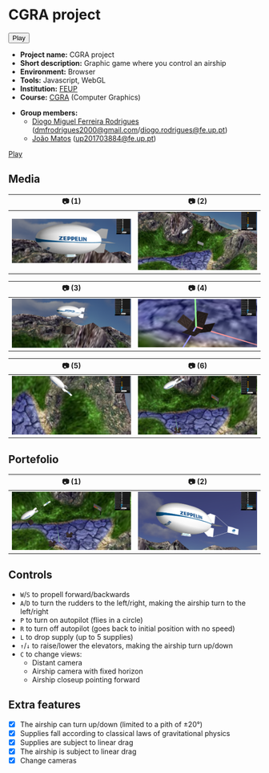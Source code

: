 # CGRA project

<button onclick="location.href = 'mechjm.github.io/trabalhoCGRA/proj/';">Play</button>

- **Project name:** CGRA project
- **Short description:** Graphic game where you control an airship
- **Environment:** Browser
- **Tools:** Javascript, WebGL
- **Institution:** [FEUP](https://sigarra.up.pt/feup/en/web_page.Inicial)
- **Course:** [CGRA](https://sigarra.up.pt/feup/en/UCURR_GERAL.FICHA_UC_VIEW?pv_ocorrencia_id=436438) (Computer Graphics)
<!-- - **Project grade:** ??/20.0 -->
- **Group members:**
    - [Diogo Miguel Ferreira Rodrigues](https://github.com/dmfrodrigues) ([dmfrodrigues2000@gmail.com](mailto:dmfrodrigues2000@gmail.com)/[diogo.rodrigues@fe.up.pt](mailto:diogo.rodrigues@fe.up.pt))
    - [João Matos](https://github.com/MechJM) ([up201703884@fe.up.pt](mailto:up201703884@fe.up.pt))

<a href="https://mechjm.github.io/trabalhoCGRA/proj/">Play</a>

## Media

| 📷 (1)                                                 | 📷 (2)                                                 |
|--------------------------------------------------------|--------------------------------------------------------|
| ![proj-t6g06-1.png](subs/screenshots/proj-t6g06-1.png) | ![proj-t6g06-2.png](subs/screenshots/proj-t6g06-2.png) |

| 📷 (3)                                                 | 📷 (4)                                                 |
|--------------------------------------------------------|--------------------------------------------------------|
| ![proj-t6g06-3.png](subs/screenshots/proj-t6g06-3.png) | ![proj-t6g06-4.png](subs/screenshots/proj-t6g06-4.png) |

| 📷 (5)                                                 | 📷 (6)                                                 |
|--------------------------------------------------------|--------------------------------------------------------|
| ![proj-t6g06-5.png](subs/screenshots/proj-t6g06-5.png) | ![proj-t6g06-6.png](subs/screenshots/proj-t6g06-6.png) |

## Portefolio

| 📷 (1)                                                                       | 📷 (2)                                                                       |
|------------------------------------------------------------------------------|------------------------------------------------------------------------------|
| ![portefolio/proj-t6g06-1.png](subs/screenshots/portefolio/proj-t6g06-1.png) | ![portefolio/proj-t6g06-2.png](subs/screenshots/portefolio/proj-t6g06-2.png) |

## Controls
- `W`/`S` to propell forward/backwards
- `A`/`D` to turn the rudders to the left/right, making the airship turn to the left/right
- `P` to turn on autopilot (flies in a circle)
- `R` to turn off autopilot (goes back to initial position with no speed)
- `L` to drop supply (up to 5 supplies)
- `↑`/`↓` to raise/lower the elevators, making the airship turn up/down
- `C` to change views:
    - Distant camera
    - Airship camera with fixed horizon
    - Airship closeup pointing forward

## Extra features
- [x] The airship can turn up/down (limited to a pith of ±20°)
- [x] Supplies fall according to classical laws of gravitational physics
- [x] Supplies are subject to linear drag
- [x] The airship is subject to linear drag
- [x] Change cameras
